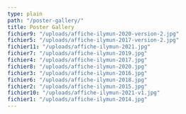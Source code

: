 ```yaml
---
type: plain
path: "/poster-gallery/"
title: Poster Gallery
fichier9: "/uploads/affiche-ilymun-2020-version-2.jpg"
fichier5: "/uploads/affiche-ilymun-2017-version-2.jpg"
fichier11: "/uploads/affiche-ilymun-2021.jpg"
fichier7: "/uploads/affiche-ilymun-2019.jpg"
fichier4: "/uploads/affiche-ilymun-2017.jpg"
fichier8: "/uploads/affiche-ilymun-2020.jpg"
fichier3: "/uploads/affiche-ilymun-2016.jpg"
fichier6: "/uploads/affiche-ilymun-2018.jpg"
fichier2: "/uploads/affiche-ilymun-2015.jpg"
fichier10: "/uploads/affiche-ilymun-2021-v1.jpg"
fichier1: "/uploads/affiche-ilymun-2014.jpg"
---
```

